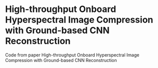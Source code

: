# High-throughput Onboard Hyperspectral Image Compression with Ground-based CNN Reconstruction
Code from paper High-throughput Onboard Hyperspectral Image Compression with Ground-based CNN Reconstruction

